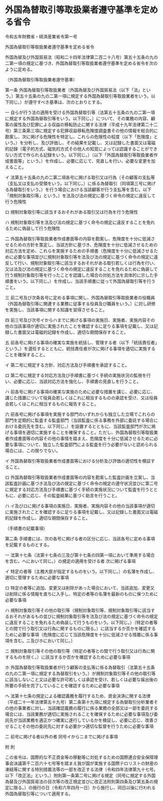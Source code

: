 # 外国為替取引等取扱業者遵守基準を定める省令

令和五年財務省・経済産業省令第一号

外国為替取引等取扱業者遵守基準を定める省令

外国為替及び外国貿易法（昭和二十四年法律第二百二十八号）第五十五条の九の二第一項の規定に基づき、外国為替取引等取扱業者遵守基準を定める省令を次のように定める。

（外国為替取引等取扱業者遵守基準）

第一条 外国為替取引等取扱業者（外国為替及び外国貿易法（以下「法」という。）第五十五条の九の二第一項に規定する外国為替取引等取扱業者をいう。以下同じ。）が遵守すべき基準は、次のとおりとする。

一 自らが行う法の適用を受ける外国為替取引等（法第五十五条の九の二第一項に規定する外国為替取引等をいう。以下同じ。）について、その業務の内容、顧客の属性及び犯罪による収益の移転防止に関する法律（平成十九年法律第二十二号）第三条第三項に規定する犯罪収益移転危険度調査書その他の情報を総合的に勘案し、次に掲げる危険性を特定し、これらの危険性の程度（以下「危険度」という。）を分析し、及び評価し、その結果を記載し、又は記録した書面又は電磁的記録（電子的方式、磁気的方式その他人の知覚によっては認識することができない方式で作られる記録をいう。以下同じ。）（以下「外国為替取引等取扱業者作成書面等」という。）を作成し、必要に応じて、見直しを行い、必要な変更を加えること。

イ 法第五十五条の九の二第二項各号に掲げる取引又は行為（その顧客の支払等（支払又は支払の受領をいう。以下同じ。）に係る為替取引（同項第三号に掲げる為替取引をいう。）を行う場合における当該顧客が行う支払等を含む。以下「規制対象取引等」という。）を法及び法の規定に基づく命令の規定に違反して行う危険性

ロ 規制対象取引等に該当するおそれがある取引又は行為を行う危険性

ハ 規制対象取引等を法及び法の規定に基づく命令の規定に違反することを免れるために偽装して行う危険性

二 外国為替取引等取扱業者作成書面等の内容を勘案し、危険度を十分に低減させるための方針を策定し、当該方針に基づき、危険度を十分に低減させるための対応方法を定め、これらを実施するための手順書（危険度を十分に低減させるために必要な事項並びに規制対象取引等を法及び法の規定に基づく命令の規定に違反して行い、規制対象取引等に該当するおそれがある取引若しくは行為を行い、又は法及び法の規定に基づく命令の規定に違反することを免れるために偽装して行う規制対象取引等を行ったことを認識した場合の対処方法を具体的に示した手順書をいう。以下同じ。）を作成し、当該手順書に従って外国為替取引等を行うこと。

三 前二号及び次条各号に定める事項に関し、外国為替取引等取扱業者の役職員（外国為替取引等に関連する業務に従事する役員及び職員をいう。）に対し研修を実施し、当該事項に関する知識を習得させること。

四 前三号及び次号イからハまでに掲げる事項の実施日、実施者、実施内容その他の当該事項が適切に実施されたことを確認するに足りる事項を記載し、又は記録した書面又は電磁的記録を作成し、適切な期間保存すること。

五 前各号に掲げる事項の確実な実施を統括し、管理する者（以下「統括責任者」という。）を選任するとともに、統括責任者が次に掲げる事項を適切に実施することを確保すること。

イ 第二号に規定する方針、対応方法及び手順書を承認すること。

ロ 第二号に規定する対応方法及び手順書に基づく手続の実施状況の監視を行い、必要に応じ、当該対応方法を強化し、手順書の見直しを行うこと。

ハ 前各号に掲げる事項の確実な実施のために必要な措置を講じ、必要に応じ、講じた措置について役員会若しくはこれに相当するものの承認を受け、又は役員会若しくはこれに相当するものに報告すること。

六 前各号に掲げる事項を実施する部門のいずれからも独立した立場でこれらの部門を定期的に監査する監査部門（当該監査に係る事務を外部に委託する場合における委託先を含む。以下同じ。）を設置するとともに、当該監査部門が次に掲げる事項を適切に実施することを確保すること。ただし、外国為替取引等取扱業者作成書面等の内容その他の事情を踏まえ、危険度を十分に低減させるために必要な事項について、独立した監査部門による監査を行う必要がないと認められる場合には、この限りでない。

イ 外国為替取引等取扱業者作成書面等における分析及び評価の適切性を検証すること。

ロ 外国為替取引等取扱業者作成書面等の内容を勘案した監査計画を立案し、当該監査計画に基づき法及び法の規定に基づく命令の規定の遵守状況並びに第二号に規定する対応方法及び手順書に基づく手続の実施状況について監査を行うとともに、必要に応じ、その監査結果に基づく助言を行うこと。

ハ イ及びロに掲げる事項の実施日、実施者、実施内容その他の当該事項が適切に実施されたことを確認するに足りる事項を記載し、又は記録した書面又は電磁的記録を作成し、適切な期間保存すること。

（手順書の記載事項）

第二条 手順書には、次の各号に掲げる者の区分に応じ、当該各号に定める事項を記載するものとする。

一 法第十七条（法第十七条の三及び第十七条の四第一項において準用する場合を含む。ヘにおいて同じ。）の規定の適用を受ける者 次に掲げる事項

イ 特定の者等（主務大臣が指定するものをいう。以下同じ。）の名簿を作成し、適切に管理するために必要な事項

ロ 特定の者等に追加、変更又は削除があった場合において、当該追加、変更又は削除に係る情報を直ちに入手し、特定の者等の名簿を最新のものに保つために必要な事項

ハ 規制対象取引等その他の取引等（規制対象取引等、規制対象取引等に該当するおそれがあるもの並びに規制対象取引等を法及び法の規定に基づく命令の規定に違反することを免れるため偽装して行うものをいう。以下同じ。）（特定の者等との間で行う取引又は行為に関するものに限る。）に該当するか否かを確認するために必要な事項（危険度に応じて当該危険度を十分に低減させる措置に係る事項を含む。ニ及びホにおいて同じ。）

ニ 規制対象取引等その他の取引等（特定の者等との間で行う取引又は行為に関するものを除く。）に該当するか否かを確認するために必要な事項

ホ 外国為替取引等取扱業者が行う顧客の支払等に係る為替取引（法第五十五条の九の二第一項に規定する為替取引をいう。）が規制対象取引等その他の取引等に該当しないこと又は必要な許可若しくは承認を受け、若しくは必要な届出後の所要の手続を完了していることを確認するために必要な事項

ヘ 法第十七条の規定による確認義務を履行するため、資金決済に関する法律（平成二十一年法律第五十九号）第二条第十九項に規定する為替取引分析業者その他の事業者に対し、当該確認義務の履行に係る業務の全部又は一部を委託する場合には、当該業務が適切に実施されることを確保するために必要な事項及び委託先が当該業務を適正かつ確実に遂行しているかを検証し、必要に応じ、改善させることその他の委託先に対する必要かつ適切な監督を行うために必要な事項

二 前号に掲げる者以外の者 同号イからニまでに掲げる事項

附 則

この省令は、国際的な不正資金等の移動等に対処するための国際連合安全保障理事会決議第千二百六十七号等を踏まえ我が国が実施する国際テロリストの財産の凍結等に関する特別措置法等の一部を改正する法律（令和四年法律第九十七号。以下「改正法」という。）附則第一条第二号に掲げる規定（同号に規定する外国為替及び外国貿易法の目次等の改正規定並びに改正法附則第四条及び第五条の規定に限る。）の施行の日（令和六年四月一日）から施行し、同日以後に行われる外国為替取引等について適用する。

